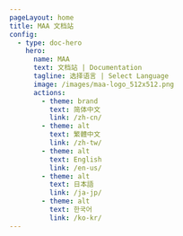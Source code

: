 ```yaml
---
pageLayout: home
title: MAA 文档站
config:
  - type: doc-hero
    hero:
      name: MAA
      text: 文档站 | Documentation
      tagline: 选择语言 | Select Language
      image: /images/maa-logo_512x512.png
      actions:
        - theme: brand
          text: 简体中文
          link: /zh-cn/
        - theme: alt
          text: 繁體中文
          link: /zh-tw/
        - theme: alt
          text: English
          link: /en-us/
        - theme: alt
          text: 日本語
          link: /ja-jp/
        - theme: alt
          text: 한국어
          link: /ko-kr/
---
```

